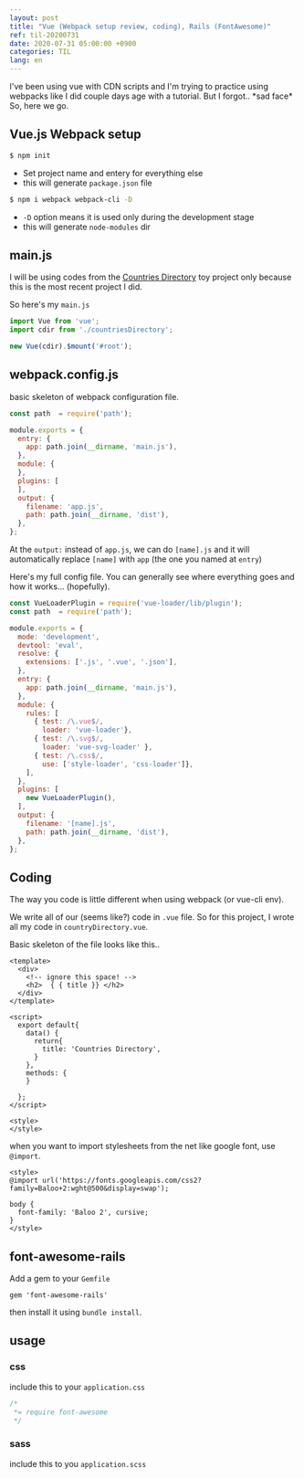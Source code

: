 ```yaml
---
layout: post
title: "Vue (Webpack setup review, coding), Rails (FontAwesome)"
ref: til-20200731
date: 2020-07-31 05:00:00 +0900
categories: TIL
lang: en
---
```


I've been using vue with CDN scripts and I'm trying to practice using webpacks like I did couple days age with a tutorial. But I forgot.. \*sad face\* So, here we go.

## Vue.js Webpack setup

```bash
$ npm init
```
- Set project name and entery for everything else
- this will generate `package.json` file

```bash
$ npm i webpack webpack-cli -D
```

- `-D` option means it is used only during the development stage
- this will generate `node-modules` dir


## main.js

I will be using codes from the [Countries Directory](https://github.com/jioneeu/countries-directiory) toy project only because this is the most recent project I did.

So here's my `main.js` 

```js
import Vue from 'vue';
import cdir from './countriesDirectory';

new Vue(cdir).$mount('#root');
```

## webpack.config.js

basic skeleton of webpack configuration file.

```js
const path  = require('path');

module.exports = {
  entry: {
    app: path.join(__dirname, 'main.js'),
  },
  module: {
  },
  plugins: [
  ],
  output: {
    filename: 'app.js',
    path: path.join(__dirname, 'dist'),
  },
};
```

At the `output:` instead of `app.js`, we can do `[name].js` and it will automatically replace `[name]` with `app` (the one you named at `entry`)

Here's my full config file. You can generally see where everything goes and how it works... (hopefully).

```js
const VueLoaderPlugin = require('vue-loader/lib/plugin');
const path  = require('path');

module.exports = {
  mode: 'development',
  devtool: 'eval',
  resolve: {
    extensions: ['.js', '.vue', '.json'],
  },
  entry: {
    app: path.join(__dirname, 'main.js'),
  },
  module: {
    rules: [
      { test: /\.vue$/,
        loader: 'vue-loader'},
      { test: /\.svg$/,
        loader: 'vue-svg-loader' },
      { test: /\.css$/,
        use: ['style-loader', 'css-loader']},
    ],
  },
  plugins: [
    new VueLoaderPlugin(),
  ],
  output: {
    filename: '[name].js',
    path: path.join(__dirname, 'dist'),
  },
};
```

## Coding 

The way you code is little different when using webpack (or vue-cli env).

We write all of our (seems like?) code in `.vue` file. So for this project, I wrote all my code in `countryDirectory.vue`.

Basic skeleton of the file looks like this..
```vue
<template>
  <div>
    <!-- ignore this space! -->
    <h2>  { { title }} </h2>
  </div>
</template>

<script>
  export default{
    data() {
      return{
        title: 'Countries Directory',
      }
    },
    methods: {
    } 

  };
</script>

<style>
</style>
```

when you want to import stylesheets from the net like google font, use `@import`.
```vue
<style> 
@import url('https://fonts.googleapis.com/css2?family=Baloo+2:wght@500&display=swap');

body {
  font-family: 'Baloo 2', cursive;
}
</style>
```

<div class="divider"></div>

## font-awesome-rails

Add a gem to your `Gemfile`
```
gem 'font-awesome-rails'

```

then install it using `bundle install`.

## usage
### css
include this to your `application.css`
```css
/*
 *= require font-awesome
 */
```

### sass
include this to you `application.scss`

